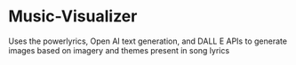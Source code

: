 # Music-Visualizer
Uses the powerlyrics, Open AI text generation, and DALL E APIs to generate images based on imagery and themes present in song lyrics
